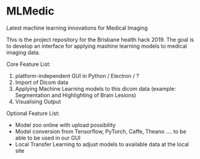 # MLMedic
Latest machine learning innovations for Medical Imaging

This is the project repository for the Brisbane health hack 2019. The goal is to develop an interface for applying mashine learning models to medical imaging data. 

Core Feature List:
1) platform-independent GUI in Python / Electron / ?
2) Import of Dicom data
3) Applying Machine Learning models to this dicom data (example: Segmentation and Highlighting of Brain Lesions)
4) Visualising Output

Optional Feature List:
- Model zoo online with upload possibility
- Model conversion from Tensorflow, PyTorch, Caffe, Theano .... to be able to be used in our GUI
- Local Transfer Learning to adjust models to available data at the local site
